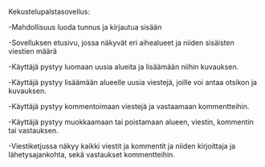 Kekustelupalstasovellus:


-Mahdollisuus luoda tunnus ja kirjautua sisään

-Sovelluksen etusivu, jossa näkyvät eri aihealueet ja niiden sisäisten viestien määrä

-Käyttäjä pystyy luomaan uusia alueita ja lisäämään niihin kuvauksen.

-Käyttäjä pystyy lisäämään alueelle uusia viestejä, joille voi antaa otsikon ja kuvauksen.

-Käyttäjä pystyy kommentoimaan viestejä ja vastaamaan kommentteihin.

-Käyttäjä pystyy muokkaamaan tai poistamaan alueen, viestin, kommentin tai vastauksen.

-Viestiketjussa näkyy kaikki viestit ja kommentit ja niiden kirjoittaja ja lähetysajankohta, sekä vastaukset kommentteihin.

